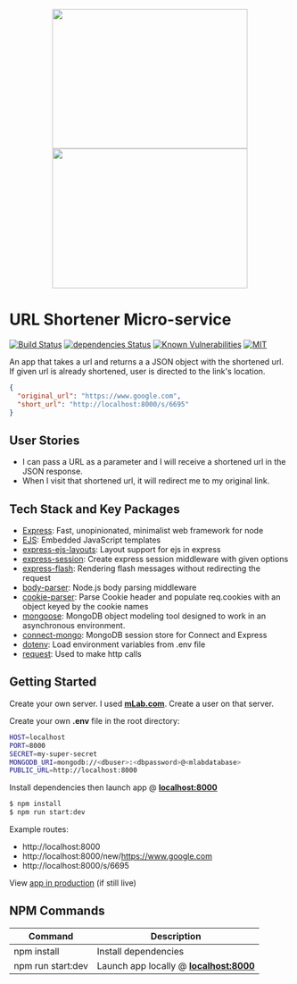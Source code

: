 [travis]: https://travis-ci.org/Answart/url-shortener-ms
[dependency]: https://david-dm.org/Answart/url-shortener-ms
[snyk]: https://snyk.io/test/github/Answart/url-shortener-ms
[MIT]: https://github.com/Answart/url-shortener-ms/blob/master/LICENSE.md

<p align="center">
  <img src="https://user-images.githubusercontent.com/4269260/52347547-0a5bb300-29d7-11e9-836b-be7378cdbbd9.png" height="250" width="350">
  <img src="https://user-images.githubusercontent.com/4269260/52347549-0b8ce000-29d7-11e9-9cec-4187d7b531cf.png" height="250" width="350">
</p>

# URL Shortener Micro-service

[![Build Status](https://travis-ci.org/Answart/url-shortener-ms.svg)][travis]
[![dependencies Status](https://david-dm.org/Answart/url-shortener-ms/status.svg)][dependency]
[![Known Vulnerabilities](https://snyk.io/test/github/Answart/url-shortener-ms/badge.svg)][snyk]
[![MIT](https://img.shields.io/github/license/Answart/url-shortener-ms.svg)][MIT]

An app that takes a url and returns a a JSON object with the shortened url. If given url is already shortened, user is directed to the link's location.

```json
{
  "original_url": "https://www.google.com",
  "short_url": "http://localhost:8000/s/6695"
}
```

User Stories
------------

- I can pass a URL as a parameter and I will receive a shortened url in the JSON response.
- When I visit that shortened url, it will redirect me to my original link.

Tech Stack and Key Packages
---------------------------

* [Express](https://expressjs.com/): Fast, unopinionated, minimalist web framework for node
* [EJS](https://ejs.co/): Embedded JavaScript templates
* [express-ejs-layouts](https://github.com/Soarez/express-ejs-layouts#readme): Layout support for ejs in express
* [express-session](https://github.com/expressjs/session#readme): Create express session middleware with given options
* [express-flash](https://github.com/RGBboy/express-flash#readme): Rendering flash messages without redirecting the request
* [body-parser](https://github.com/expressjs/body-parser#readme): Node.js body parsing middleware
* [cookie-parser](https://github.com/expressjs/cookie-parser): Parse Cookie header and populate req.cookies with an object keyed by the cookie names
* [mongoose](https://mongoosejs.com/): MongoDB object modeling tool designed to work in an asynchronous environment.
* [connect-mongo](https://github.com/jdesboeufs/connect-mongo#readme): MongoDB session store for Connect and Express
* [dotenv](https://github.com/motdotla/dotenv#readme): Load environment variables from .env file
* [request](https://github.com/request/request#readme): Used to make http calls

Getting Started
---------------

Create your own server. I used [**mLab.com**](http://mLab.com). Create a user on that server.

Create your own **.env** file in the root directory:
```bash
HOST=localhost
PORT=8000
SECRET=my-super-secret
MONGODB_URI=mongodb://<dbuser>:<dbpassword>@<mlabdatabase>
PUBLIC_URL=http://localhost:8000
```

Install dependencies then launch app @ [**localhost:8000**](http://localhost:8000)
```bash
$ npm install
$ npm run start:dev
```

Example routes:

* http://localhost:8000
* http://localhost:8000/new/https://www.google.com
* http://localhost:8000/s/6695

View [app in production](https://answart-url-shortener-ms.herokuapp.com) (if still live)

NPM Commands
------------

| Command | Description |
| ------- | ----------- |
| npm install | Install dependencies |
| npm run start:dev | Launch app locally @ **[localhost:8000](http://localhost:8000)** |

